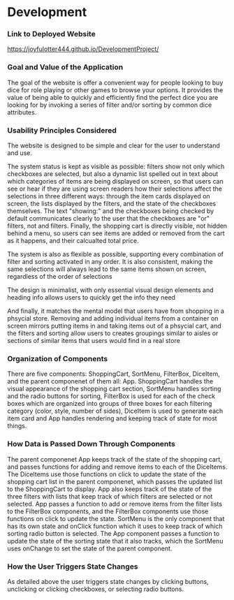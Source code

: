 # Development

### Link to Deployed Website
https://joyfulotter444.github.io/DevelopmentProject/

### Goal and Value of the Application
The goal of the website is offer a convenient way for people looking to buy dice
for role playing or other games to browse your options. It provides the value of
being able to quickly and efficiently find the perfect dice you are looking for
by invoking a series of filter and/or sorting by common dice attributes.

### Usability Principles Considered
The website is designed to be simple and clear for the user to understand and
use. 

The system status is kept as visible as possible: filters show not only
which checkboxes are selected, but also a dynamic list spelled out in text about
which categories of items are being displayed on screen, so that users can see
or hear if they are using screen readers how their selections affect the 
selections in three different ways: through the item cards displayed on screen,
the lists displayed by the filters, and the state of the checkboxes themselves.
The text "showing:" and the checkboxes being checked by default communicates 
clearly to the user that the checkboxes are "or" filters, not and filters.
Finally, the shopping cart is directly visible, not hidden behind a menu,
so users can see items are added or removed from the cart as it happens, and
their calcualted total price.

The system is also as flexible as possible, supporting every combination
of filter and sorting activated in any order. 
It is also consistent, making the same selections will always lead to the same
items shown on screen, regardless of the order of selections

The design is minimalist, with only essential visual design elements and heading
info allows users to quickly get the info they need

And finally, it matches the mental model that users have from shopping in a 
phsycial store. Removing and adding individual items from a container on screen
mirrors putting items in and taking items out of a phsycial cart, and the
filters and sorting allow users to creates groupings similar to aisles or
sections of similar items that users would find in a real store

### Organization of Components
There are five components: ShoppingCart, SortMenu, FilterBox, DiceItem,
and the parent componenet of them all: App. ShoppingCart handles the 
visual appearance of the shopping cart section, SortMenu handles sorting
and the radio buttons for sorting, FilterBox is used for each of the check boxes
which are organized into groups of three boxes for each filtering category 
(color, style, number of sides), DiceItem is used to generate each item card
and App handles rendering and keeping track of state for most things.


### How Data is Passed Down Through Components
The parent componenet App keeps track of the state of the shopping cart, and
passes functions for adding and remove items to each of the DiceItems. The 
DiceItems use those functions on click to update the state of the shopping cart
list in the parent componenet, which passes the updated list to the ShoppingCart
to display.
App also keeps track of the state of the three filters with lists that keep
track of which filters are selected or not selected. App passes a function
to add or remove items from the filter lists to the FilterBox components, and
the FilterBox components use those functions on click to update the state.
SortMenu is the only component that has its own state and onClick function
which it uses to keep track of which sorting radio button is selected. The App
component passes a function to update the state of the sorting state that it
also tracks, which the SortMenu uses onChange to set the state of the parent
component.

### How the User Triggers State Changes
As detailed above the user triggers state changes by clicking buttons, 
unclicking or clicking checkboxes, or selecting radio buttons.


